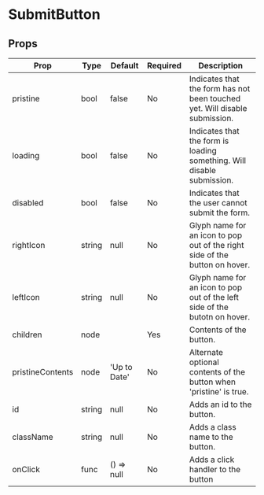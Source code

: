 SubmitButton
============


Props
-----

Prop                  | Type     | Default                   | Required | Description
--------------------- | -------- | ------------------------- | -------- | -----------
pristine|bool|false|No|Indicates that the form has not been touched yet. Will disable submission.
loading|bool|false|No|Indicates that the form is loading something. Will disable submission.
disabled|bool|false|No|Indicates that the user cannot submit the form.
rightIcon|string|null|No|Glyph name for an icon to pop out of the right side of the button on hover.
leftIcon|string|null|No|Glyph name for an icon to pop out of the left side of the butotn on hover.
children|node||Yes|Contents of the button.
pristineContents|node|'Up to Date'|No|Alternate optional contents of the button when 'pristine' is true.
id|string|null|No|Adds an id to the button.
className|string|null|No|Adds a class name to the button.
onClick|func|() => null|No|Adds a click handler to the button


